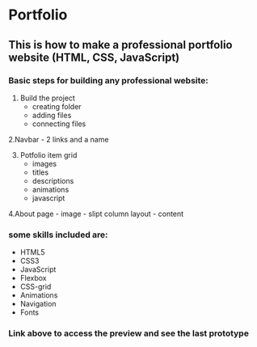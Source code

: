 # Portfolio
## This is how to make a professional portfolio website (HTML, CSS, JavaScript)

### Basic steps for building any professional website:

1. Build the project
	- creating folder
	- adding files
	- connecting files

2.Navbar
	- 2 links and a name

3. Potfolio item grid
	- images
	- titles
	- descriptions
	- animations
	- javascript

4.About page 
	- image
	- slipt column layout
	- content


### some skills included are:
- HTML5
- CSS3
- JavaScript
- Flexbox
- CSS-grid
- Animations
- Navigation
- Fonts

### Link above to access the preview and see the last prototype
